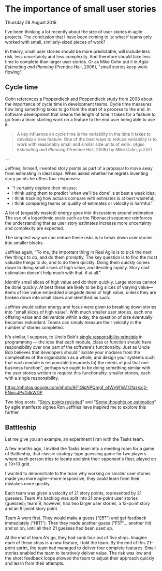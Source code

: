 # The importance of small user stories

Thursday 29 August 2019

I've been thinking a lot recently about the size of user stories in agile projects. The conclusion that I have been coming to is: what if teams only worked with small, similarly-sized pieces of work?

In theory, small user stories should be more predictable, will include less risk, less uncertainty and less complexity. And therefore should take less time to complete than larger user stories. Or as Mike Cohn put it in _Agile Estimating and Planning_ (Prentice Hall, 2006), "small stories keep work flowing".


## Cycle time

Cohn references a Poppendieck and Poppendieck study from 2003 about the importance of cycle time in development teams. Cycle time measures how long something takes to go from the start of a process to the end. In software development that means the length of time it takes for a feature to go from a team starting work on a feature to the end user being able to use it.

> A key influence on cycle time is the variability in the time it takes to develop a new feature. One of the best ways to reduce variability is to work with reasonably small and similar size units of work.
(_Agile Estimating and Planning_ (Prentice Hall, 2006) by Mike Cohn, p.252)











--

Jeffries, himself, invented story points as part of a proposal to move away from estimating in ideal days. When asked whether he regrets inventing story points he offers four responses:

* "I certainly deplore their misuse;
* I think using them to predict 'when we'll be done' is at best a weak idea;
* I think tracking how actuals compare with estimates is at best wasteful;
* I think comparing teams on quality of estimates or velocity is harmful."

A lot of (arguably wasted) energy goes into discussions around estimation. The use of a logarithmic scale such as the Fibonacci sequence reinforces the understanding that as user story estimates increase more uncertainty and complexity are expected.

The simplest way we can reduce these risks is to break down user stories into smaller blocks.

Jeffries again, "To me, the important thing in Real Agile is to pick the next few things to do, and do them promptly. The key question is to find the most valuable things to do, and to do them quickly. Doing them quickly comes down to doing small slices of high value, and iterating rapidly. Story cost estimation doesn't help much with that, if at all."

Identify small slices of high value and do them quickly. Large stories cannot be done quickly. At best these are likely to be big slices of varying value—items of low value embedded alongside items of high value, unless they are broken down into small slices and identified as such.

Jeffries would rather energy and focus were given to breaking down stories into "small slices of high value". With much smaller user stories, each one offering value and deliverable within a day, the question of size eventually becomes redundant. Teams can simply measure their velocity in the number of stories completed.

It's similar, I suppose, to Uncle Bob's [single responsibility principle](https://blog.cleancoder.com/uncle-bob/2014/05/08/SingleReponsibilityPrinciple.html) in programming — the idea that each module, class or function should have responsibility over one part of the software's functionality. Just as Uncle Bob believes that developers should "isolate your modules from the complexities of the organization as a whole, and design your systems such that each module is responsible (responds to) the needs of just that one business function", perhaps we ought to be doing something similar with the user stories written to request this functionality: smaller stories, each with a single responsibility.




















https://photos.google.com/photo/AF1QipNPQmgf_ofWvW1jATOfqzkxj2-FNmcJPvGdkWDP





Two blog posts, "[Story points revisited](https://ronjeffries.com/articles/019-01ff/story-points/Index.html)" and "[Some thoughts on estimation](https://ronjeffries.com/articles/019-01ff/estimation-again/Index.html)" by agile manifesto signee Ron Jeffries have inspired me to explore this further.









## Battleship

Let me give you an example, an experiment I ran with the Tasks team.

A few months ago, I invited the Tasks team into a meeting room for a game of Battleship, that classic strategy-type guessing game for two players where each person tries to locate and sink their opponent's fleet, played on a 10×10 grid.

I wanted to demonstrate to the team why working on smaller user stories made you more agile—more responsive, they could learn from their mistakes more quickly.

Each team was given a velocity of 21 story points, represented by 21 guesses. Team A's backlog was split into 21 one-point user stories (guesses); team B, however, had two larger user stories, a 13-point story and an 8-point story point.

Team A went first. They would make a guess ("E5?") and get feedback immediately ("HIT!"). Then they made another guess ("F5?"... another hit) and so on, until all their 21 guesses had been used up.

At the end of team A's go, they had sunk four out of five ships. Imagine each of these ships is a new feature, I told the team. By the end of this 21-point sprint, the team had managed to deliver four complete features. Small stories enabled the team to iteratively deliver value. The risk was low and the short feedback loops allowed the team to adjust their approach quickly and learn from their attempts.
